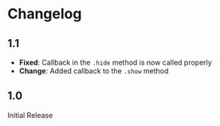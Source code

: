 # Changelog

## 1.1
- **Fixed**: Callback in the `.hide` method is now called properly
- **Change**: Added callback to the `.show` method

## 1.0
Initial Release
